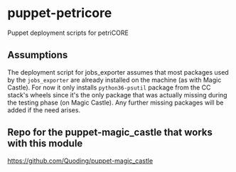 # puppet-petricore
Puppet deployment scripts for petriCORE

## Assumptions
The deployment script for jobs_exporter assumes that most packages used by the `jobs_exporter` are already installed on the machine (as with Magic Castle). For now it only installs `python36-psutil` package from the CC stack's wheels since it's the only package that was actually missing during the testing phase (on Magic Castle). Any further missing packages will be added if the need arises.

## Repo for the puppet-magic_castle that works with this module
https://github.com/Quoding/puppet-magic_castle
